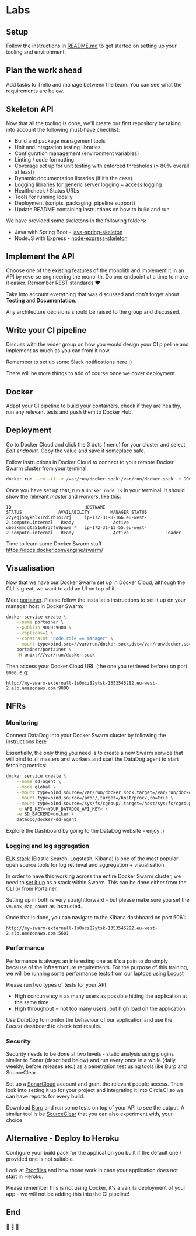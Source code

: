 # Labs

## Setup

Follow the instructions in [README.md](../README.md) to get started on setting up your tooling and environment.

## Plan the work ahead

Add tasks to Trello and manage between the team. You can see what the requirements are below.

## Skeleton API

Now that all the tooling is done, we'll create our first repository by taking into account the following must-have checklist:

- Build and package management tools
- Unit and integration testing libraries
- Configuration management (environment variables)
- Linting / code formatting
- Coverage set up for unit testing with enforced thresholds (> 80% overall at least)
- Dynamic documentation libraries (if it’s the case)
- Logging libraries for generic server logging + access logging
- Healthcheck / Status URLs
- Tools for running locally
- Deployment (scripts, packaging, pipeline support)
- Update README containing instructions on how to build and run

We have provided some skeletons in the following folders:

* Java with Spring Boot - [java-spring-skeleton](../templates/java-spring-skeleton)
* NodeJS with Express - [node-express-skeleton](../templates/node-express-skeleton)

## Implement the API

Choose one of the existing features of the monolith and implement it in an API by reverse engineering the monolith. 
Do one endpoint at a time to make it easier. Remember REST standards :heart:

Take into account everything that was discussed and don't forget about **Testing** and **Documentation**.

Any architecture decisions should be raised to the group and discussed.

## Write your CI pipeline

Discuss with the wider group on how you would design your CI pipeline and implement as much as you can from it now.

Remember to set up some Slack notifications here ;)

There will be more things to add of course once we cover deployment.

## Docker

Adapt your CI pipeline to build your containers, check if they are healthy, run any relevant tests and push them to 
Docker Hub.

## Deployment

Go to Docker Cloud and click the 3 dots (menu) for your cluster and select *Edit endpoint*. Copy the value and 
save it someplace safe.

Follow instructions in Docker Cloud to connect to your remote Docker Swarm cluster from your terminal:

```bash
docker run --rm -ti -v /var/run/docker.sock:/var/run/docker.sock -e DOCKER_HOST dockercloud/client DOCKER-HUB-ORG/NAME-OF-SWARM
```

Once you have set up that, run a `docker node ls` in your terminal. It should show the relevant *master* and *workers*,
like this:

```
ID                            HOSTNAME                                     STATUS              AVAILABILITY        MANAGER STATUS
22yegj5hykhlx1rd5rb1o17rj     ip-172-31-8-166.eu-west-2.compute.internal   Ready               Active
ub6zkmmjqta51o0r37fu9puwe *   ip-172-31-13-55.eu-west-2.compute.internal   Ready               Active              Leader
```

Time to learn some Docker Swarm stuff - https://docs.docker.com/engine/swarm/

## Visualisation

Now that we have our Docker Swarm set up in Docker Cloud, although the CLI is great, we want to add an UI on top of it.

Meet [portainer](https://portainer.io). Please follow the installatio instructions to set it up on your manager host in 
Docker Swarm:

```bash
docker service create \
    --name portainer \
    --publish 9000:9000 \
    --replicas=1 \
    --constraint 'node.role == manager' \
    --mount type=bind,src=//var/run/docker.sock,dst=/var/run/docker.sock \
    portainer/portainer \
    -H unix:///var/run/docker.sock
```

Then access your Docker Cloud URL (the one you retrieved before) on port `9000`, e.g:

`http://my-swarm-externall-1s0ocz82ytsk-1353545282.eu-west-2.elb.amazonaws.com:9000`

## NFRs

### Monitoring

Connect DataDog into your Docker Swarm cluster by following the instructions [here](https://docs.datadoghq.com/guides/autodiscovery/)

Essentially, the only thing you need is to create a new Swarm service that will bind to all masters and workers and start
the DataDog agent to start fetching metrics:

```bash
docker service create \
    --name dd-agent \
    --mode global \
    --mount type=bind,source=/var/run/docker.sock,target=/var/run/docker.sock \
    --mount type=bind,source=/proc/,target=/host/proc/,ro=true \
    --mount type=bind,source=/sys/fs/cgroup/,target=/host/sys/fs/cgroup,ro=true \
    -e API_KEY=<YOUR_DATADOG_API_KEY> \
    -e SD_BACKEND=docker \
    datadog/docker-dd-agent
```

Explore the Dashboard by going to the DataDog website - enjoy :)

### Logging and log aggregation

[ELK stack](https://www.elastic.co/products) (Elastic Search, Logstash, Kibana) is one of the most popular open source
tools for log retrieval and aggregation + visualisation.

In order to have this working across the entire Docker Swarm cluster, we need to [set it up](https://github.com/ahromis/swarm-elk)
as a stack within Swarm. This can be done either from the CLI or from Portainer.

Setting up in both is very straightforward - but please make sure you set the `vm.max_map_count` as instructed.

Once that is done, you can navigate to the Kibana dashboard on port 5061:

`http://my-swarm-externall-1s0ocz82ytsk-1353545282.eu-west-2.elb.amazonaws.com:5601`

### Performance

Performance is always an interesting one as it's a pain to do simply because of the infrastructure requirements.
For the purpose of this training, we will be running some performance tests from our laptops using [Locust](https://locust.io/)

Please run two types of tests for your API:

- High concurrency = as many users as possible hitting the application at the same time.
- High throughput = not too many users, but high load on the application

Use *DataDog* to monitor the behaviour of our application and use the *Locust* dashboard to check test results.

### Security

Security needs to be done at two levels - static analysis using plugins similar to Sonar (described below) and run 
every once in a while (daily, weekly, before releases etc.) as a penetration test using tools like Burp and SourceClear.

Set up a [SonarCloud](https://sonarcloud.io) account and grant the relevant people access. Then look into setting it up
for your project and integrating it into CircleCI so we can have reports for every build.

Download [Burp](https://portswigger.net/burp) and run some tests on top of your API to see the output.
A similar tool is be [SourceClear](https://sourceclear.io/) that you can also experiment with, your choice.

## Alternative - Deploy to Heroku

Configure your build pack for the application you built if the default one / provided one is not suitable.

Look at [Procfiles]() and how those work in case your application does not start in Heroku.

Please remember this is not using Docker, it's a vanilla deployment of your app - we will not be adding this into the CI pipeline!


## End

:clap: :clap: :clap:

